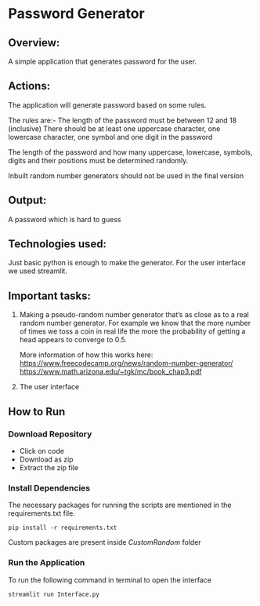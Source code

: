 # Password Generator



## Overview:

A simple application that generates password for the user. 


## Actions:

The application will generate password based on some rules.

The rules are:-
The length of the password must be between 12 and 18 (inclusive)
There should be at least one uppercase character, one lowercase character, one symbol and one digit in the password

The length of the password and how many uppercase, lowercase, symbols, digits and their positions must be determined randomly. 

Inbuilt random number generators should not be used in the final version

## Output:

A password which is hard to guess


## Technologies used:

Just basic python is enough to make the generator. For the user interface we used streamlit.

## Important tasks:

1) Making a pseudo-random number generator that’s as close as to a real random number generator. For example we know that the more number of times we toss a coin in real life the more the probability of getting a head appears to converge to 0.5. 
	
	More information of how this works here:
	https://www.freecodecamp.org/news/random-number-generator/
	https://www.math.arizona.edu/~tgk/mc/book_chap3.pdf


2) The user interface


## How to Run
### Download Repository
- Click on code
- Download as zip
- Extract the zip file
  
### Install Dependencies
The necessary packages for running the scripts are mentioned in the requirements.txt file.
```
pip install -r requirements.txt
```
Custom packages are present inside _CustomRandom_ folder

### Run the Application
To run the following command in terminal to open the interface 
```
streamlit run Interface.py
```
